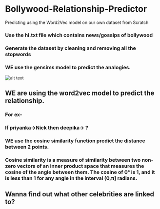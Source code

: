 # Bollywood-Relationship-Predictor
Predicting using the Word2Vec model on our own dataset from Scratch
### Use the hi.txt file which contains news/gossips of bollywood
### Generate the dataset by cleaning and removing all the stopwords

### WE use the gensims model to predict the analogies.

![alt text](http://www.distilled.net/uploads/word2vec_chart.jpg)

## WE are using the word2vec model to predict the relationship.

### For ex-
### If priyanka->Nick then deepika-> ?
### WE use the cosine similarity function predict the distance between 2 points.
### Cosine similarity is a measure of similarity between two non-zero vectors of an inner product space that measures the cosine of the angle between them. The cosine of 0° is 1, and it is less than 1 for any angle in the interval (0,π] radians.

## Wanna find out what other celebrities are linked to?
